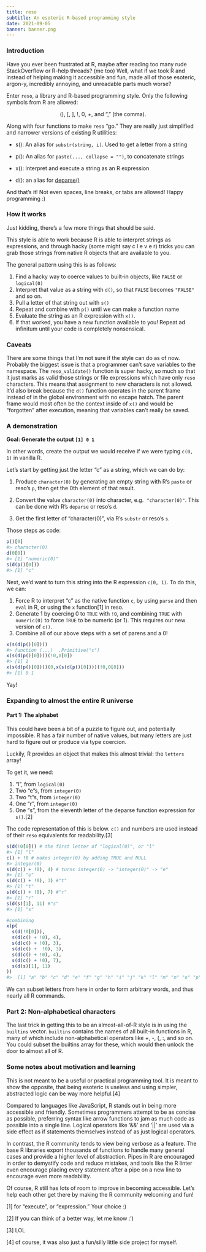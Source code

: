 ```yaml
---
title: reso
subtitle: An esoteric R-based programming style
date: 2021-09-05
banner: banner.png
---
```


### Introduction

Have you ever been frustrated at R, maybe after reading too many rude
StackOverflow or R-help threads? (me too) Well, what if we took R and
instead of helping making it accessible and fun, made all of those
esoteric, argon-y, incredibly annoying, and unreadable parts much worse?

Enter `reso`, a library and R-based programming style. Only the
following symbols from R are allowed:

<p style="text-align:center">
(), [, ], !, 0, +, and “,” (the comma).
</p>

Along with four functions to make `reso` “go.” They are really just
simplified and narrower versions of existing R utilities:

-   s(): An alias for `substr(string, i)`. Used to get a letter from a
    string

-   p(): An alias for `paste(..., collapse = "")`, to concatenate
    strings

-   x(): Interpret and execute a string as an R expression

-   d(): an alias for
    [deparse()](https://www.rdocumentation.org/packages/base/versions/3.6.2/topics/deparse)

And that’s it! Not even spaces, line breaks, or tabs are allowed! Happy
programming :)

### How it works

Just kidding, there’s a few more things that should be said.

This style is able to work because R is able to interpret strings as
expressions, and through hacky (some might say c l e v e r) tricks you
can grab those strings from native R objects that are available to you.

The general pattern using this is as follows:

1.  Find a hacky way to coerce values to built-in objects, like `FALSE`
    or `logical(0)`
2.  Interpret that value as a string with `d()`, so that `FALSE` becomes
    `"FALSE"` and so on.
3.  Pull a letter of that string out with `s()`
4.  Repeat and combine with `p()` until we can make a function name
5.  Evaluate the string as an R expression with `x()`.
6.  If that worked, you have a new function available to you! Repeat ad
    infinitum until your code is completely nonsensical.

### Caveats

There are some things that I’m not sure if the style can do as of now.
Probably the biggest issue is that a programmer can’t save variables to
the namespace. The `reso_validate()` function is super hacky, so much so
that it just marks as valid those strings or file expressions which have
only `reso` characters. This means that assignment to new characters is
not allowed. It’d also break because the `d()` function operates in the
parent frame instead of in the global environment with no escape hatch.
The parent frame would most often be the context inside of `x()` and
would be “forgotten” after execution, meaning that variables can’t
really be saved.

### A demonstration

**Goal: Generate the output `[1] 0 1`**

In other words, create the output we would receive if we were typing
`c(0, 1)` in vanilla R.

Let’s start by getting just the letter “c” as a string, which we can do
by:

1.  Produce `character(0)` by generating an empty string with R’s
    `paste` or reso’s `p`, then get the 0th element of that result.

2.  Convert the value `character(0)` into character, e.g. 
    `"character(0)"`. This can be done with R’s `deparse` or reso’s `d`.

3.  Get the first letter of “character(0)”, via R’s `substr` or reso’s
    `s`.

Those steps as code:

``` r
p()[0]
#> character(0)
d(0[0])
#> [1] "numeric(0)"
s(d(p()[0]))
#> [1] "c"
```

Next, we’d want to turn this string into the R expression `c(0, 1)`. To
do this, we can:

1.  Force R to interpret “c” as the native function `c`, by using
    `parse` and then `eval` in R, or using the `x` function[1] in reso.
2.  Generate 1 by coercing 0 to `TRUE` with `!0`, and combining `TRUE`
    with `numeric(0)` to force `TRUE` to be numeric (or 1). This
    requires our new version of `c()`.
3.  Combine all of our above steps with a set of parens and a 0!

``` r
x(s(d(p()[0])))
#> function (...)  .Primitive("c")
x(s(d(p()[0])))(!0,0[0])
#> [1] 1
x(s(d(p()[0])))(0,x(s(d(p()[0])))(!0,0[0]))
#> [1] 0 1
```

Yay!

### Expanding to almost the entire R universe

#### Part 1: The alphabet

This could have been a bit of a puzzle to figure out, and potentially
impossible. R has a fair number of native values, but many letters are
just hard to figure out or produce via type coercion.

Luckily, R provides an object that makes this almost trivial: the
`letters` array!

To get it, we need:

1.  “l”, from `logical(0)`
2.  Two “e”s, from `integer(0)`
3.  Two “t”s, from `integer(0)`
4.  One “r”, from `integer(0)`
5.  One “s”, from the eleventh letter of the deparse function expression
    for `s()`.[2]

The code representation of this is below. `c()` and numbers are used
instead of their `reso` equivalents for readability.[3]

``` r
s(d(!0[0])) # the first letter of "logical(0)", or "l"
#> [1] "l"
c() + !0 # makes integer(0) by adding TRUE and NULL
#> integer(0)
s(d(c() + !0), 4) # turns integer(0) -> "integer(0)" -> "e"
#> [1] "e"
s(d(c() + !0), 3) #"t"
#> [1] "t"
s(d(c() + !0), 7) #"r"
#> [1] "r"
s(d(s)[1], 11) #"s"
#> [1] "s"

#combining
x(p(
  s(d(!0[0])),
  s(d(c() + !0), 4),
  s(d(c() + !0), 3),
  s(d(c() +  !0), 3),
  s(d(c() + !0), 4),
  s(d(c() + !0), 7),
  s(d(s)[1], 11)
))
#>  [1] "a" "b" "c" "d" "e" "f" "g" "h" "i" "j" "k" "l" "m" "n" "o" "p" "q" "r" "s" "t" "u" "v" "w" "x" "y" "z"
```

We can subset letters from here in order to form arbitrary words, and
thus nearly all R commands.

### Part 2: Non-alphabetical characters

The last trick in getting this to be an almost-all-of-R style is in
using the `builtins` vector. `builtins` contains the names of all
built-in functions in R, many of which include non-alphabetical
operators like +, -, (, :, and so on. You could subset the builtins
array for these, which would then unlock the door to almost all of R.

### Some notes about motivation and learning

This is not meant to be a useful or practical programming tool. It is
meant to show the opposite, that being esoteric is useless and using
simpler, abstracted logic can be way more helpful.[4]

Compared to languages like JavaScript, R stands out in being more
accessible and friendly. Sometimes programmers attempt to be as concise
as possible, preferring syntax like arrow functions to jam as much code
as possible into a single line. Logical operators like ‘&&’ and ‘\|\|’
are used via a side effect as if statements themselves instead of as
just logical operators.

In contrast, the R community tends to view being verbose as a feature.
The base R libraries export thousands of functions to handle many
general cases and provide a higher level of abstraction. Pipes in R are
encouraged in order to demystify code and reduce mistakes, and tools
like the R linter even encourage placing every statement after a pipe on
a new line to encourage even more readability.

Of course, R still has lots of room to improve in becoming accessible.
Let’s help each other get there by making the R community welcoming and
fun!

[1] for “execute”, or “expression.” Your choice :)

[2] If you can think of a better way, let me know :’)

[3] LOL

[4] of course, it was also just a fun/silly little side project for
myself.
